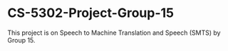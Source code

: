 # CS-5302-Project-Group-15

This project is on Speech to Machine Translation and Speech (SMTS) by Group 15.
